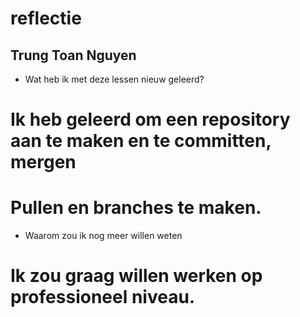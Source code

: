 # reflectie

## Trung Toan Nguyen

* Wat heb ik met deze lessen nieuw geleerd?
# Ik heb geleerd om een repository aan te maken en te committen, mergen
# Pullen en branches te maken.

* Waarom zou ik nog meer willen weten
# Ik zou graag willen werken op professioneel niveau.

